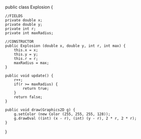 public class Explosion {

    //FIELDS
    private double x;
    private double y;
    private int r;
    private int maxRadius;

    //CONSTRUCTOR
    public Explosion (double x, double y, int r, int max) {
        this.x = x;
        this.y = y;
        this.r = r;
        maxRadius = max;
    }

    public void update() {
        r++;
        if(r >= maxRadius) {
            return true;
        }
        return false;
    }

    public void draw(Graphics2D g) {
        g.setColor (new Color (255, 255, 255, 128));
        g.drawOval ((int) (x - r), (int) (y - r), 2 * r, 2 * r);
    }
}
